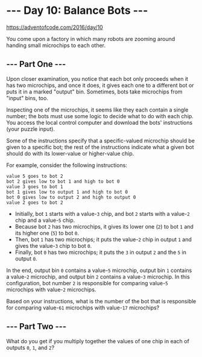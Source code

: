 # --- Day 10: Balance Bots ---
https://adventofcode.com/2016/day/10

You come upon a factory in which many robots are zooming around handing small microchips to each other.

## --- Part One ---
Upon closer examination, you notice that each bot only proceeds when it has two microchips, and once it does, it gives each one to a different bot or puts it in a marked "output" bin. Sometimes, bots take microchips from "input" bins, too.

Inspecting one of the microchips, it seems like they each contain a single number; the bots must use some logic to decide what to do with each chip. You access the local control computer and download the bots' instructions (your puzzle input).

Some of the instructions specify that a specific-valued microchip should be given to a specific bot; the rest of the instructions indicate what a given bot should do with its lower-value or higher-value chip.

For example, consider the following instructions:

```
value 5 goes to bot 2
bot 2 gives low to bot 1 and high to bot 0
value 3 goes to bot 1
bot 1 gives low to output 1 and high to bot 0
bot 0 gives low to output 2 and high to output 0
value 2 goes to bot 2
```

* Initially, bot `1` starts with a value-`3` chip, and bot `2` starts with a value-`2` chip and a value-`5` chip.
* Because bot `2` has two microchips, it gives its lower one (`2`) to bot `1` and its higher one (`5`) to bot `0`.
* Then, bot `1` has two microchips; it puts the value-`2` chip in output `1` and gives the value-`3` chip to bot `0`.
* Finally, bot `0` has two microchips; it puts the `3` in output `2` and the `5` in output `0`.

In the end, output bin `0` contains a value-`5` microchip, output bin `1` contains a value-`2` microchip, and output bin `2` contains a value-`3` microchip. In this configuration, bot number `2` is responsible for comparing value-`5` microchips with value-`2` microchips.

Based on your instructions, what is the number of the bot that is responsible for comparing value-`61` microchips with value-`17` microchips?

## --- Part Two ---
What do you get if you multiply together the values of one chip in each of outputs `0`, `1`, and `2`?

